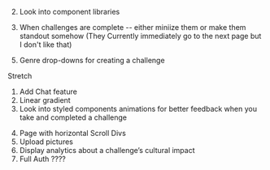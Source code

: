 <!-- 1. Have toggle buttons for the Profile show page -->
2. Look into component libraries 


<!-- 1. Get pictures to render
2. Create challenge Show page with Tasks and Task Challenges  -->
<!-- 3. Create UserChallenge -->

<!-- 1. Get Android emulator  -->
<!-- 2. Fetch data with these -->
<!-- 3. Test out endpoints and use .env global var -->
<!-- 4. Finalize post request for UTC -->
<!-- 
1. Fix Problem with setting Current user after using useEffect -- Page keeps reloading  -- Not really a problem anymore because Profile only fetches userChallenges and challenges related to that user  -->
<!-- 2. Filter by genre -->

<!-- 6. There's a bug where you can take a challenge, mark that challenge as complete and then are still able to take that challenge again without a page reload  -->
<!-- 5. Filter by completed challenges, etc on profile page  -->
<!-- 3. Make Edit Home Page to bring you to either login or sign Up -->
<!-- Delete a userChallenge and the userChallenge actually goes away live -- Leaving a weird box  -->

3. When challenges are complete -- either miniize them or make them standout somehow (They Currently immediately go to the next page but I don't like that)
<!-- 4. Add Ids from Id library for taskChallenges -->
5. Genre drop-downs for creating a challenge



Stretch 

1. Add Chat feature
2. Linear gradient
3. Look into styled components animations for better feedback when you take and completed a challenge
<!-- 3. Ability to see other people's pages  -->
<!-- You can only edit challenges that belong to you -->
<!-- Hitting the profile page will now refresh with the currentUser -->
4. Page with horizontal Scroll Divs 
5. Upload pictures
6. Display analytics about a challenge’s cultural impact
7. Full Auth ????